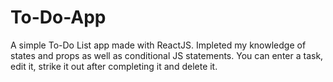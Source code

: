 # To-Do-App
A simple To-Do List app made with ReactJS. Impleted my knowledge of states and props as well as conditional JS statements. 
You can enter a task, edit it, strike it out after completing it and delete it. 
 
